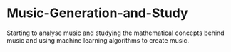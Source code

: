# Music-Generation-and-Study
Starting to analyse music and studying the mathematical concepts behind music and using machine learning algorithms to create music.

